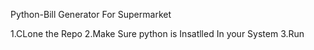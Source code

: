 Python-Bill Generator For Supermarket

1.CLone the Repo
2.Make Sure python is Insatlled In your System
3.Run
